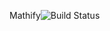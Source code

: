 Mathify![![Build Status](https://travis-ci.org/dmlsthe1/mathify-server.svg?branch=master)](https://travis-ci.org/dmlsthe1/mathify-server)